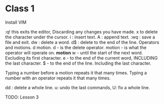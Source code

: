 # Class 1

Install VIM

:q! this exits the editor, Discarding any changes you have made. 
x to delete the character under the cursor. 
i : insert text. 
A : append text. 
:wq : save a file and exit. 
dw : delete a word. 
d$ : delete to the end of the line. 
Operators and motions. 
d motion. 
d - is the delete operator. 
motion - is what the operator will operate on. 
**motion**
w - until the start of the next word. Excluding its first character. 
e - to the end of the current word, INCLUDING the last character. 
$ - to the end of the line. Including the last character. 

Typing a number before a motion repeats it that many times. 
Typing a number with an operator repeats it that many times. 


dd : delete a whole line. 
u: undo the last commands, 
U: fix a whole line. 

TODO: Lesson 3
